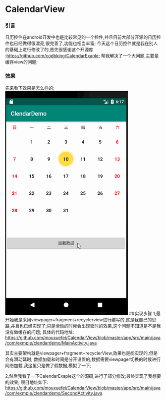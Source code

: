 # CalendarView
### 引言
日历控件在android开发中也是比较常见的一个控件,并且目前大部分开源的日历控件也已经做得很漂亮,很完善了,功能也相当丰富;
今天这个日历控件就是我在别人的基础上进行修改了的,首先很感谢这个开源库 :https://github.com/codbking/CalendarExaple;
帮我解决了一个大问题,主要是缓存view的问题;
### 效果
先来看下效果是怎么样的;
![这里写图片描述](./image/aa.gif)
##实现步骤
1,最开始我是采用viewpager+fragment+recyclerview进行编写的,这是我自己的思路,并且也已经实现了;只是滑动的时候会出现延时的效果,这个问题不知道是不是我没有做缓存的问题;
具体的代码地址:
https://github.com/mouxuefei/CalendarView/blob/master/app/src/main/java/com/exmple/clendardemo/MainActivity.java

其实主要架构就是viewpager+fragment+recyclerView,效果也是能实现的,但是会有滑动延时;
数据加载和时间是分开设置的;数据需要viewpager切换的时候进行网络加载,我这里只是做了假数据,模拟了一下;

2,然后我看了一下CalendarExaple这个的源码,进行了部分修改;最终实现了我想要的效果;
项目地址如下:
https://github.com/mouxuefei/CalendarView/blob/master/app/src/main/java/com/exmple/clendardemo/SecondActivity.java

